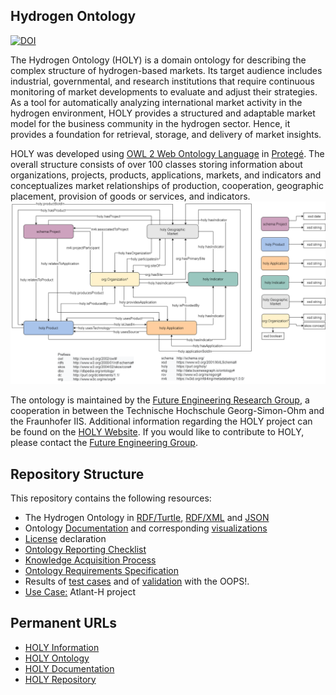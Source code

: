 ## Hydrogen Ontology
[![DOI](https://zenodo.org/badge/DOI/10.5281/zenodo.7447958.svg)](https://doi.org/10.5281/zenodo.7447958) 

The Hydrogen Ontology (HOLY) is a domain ontology for describing the complex structure of hydrogen-based markets. Its target audience includes industrial, governmental, and research institutions that require continuous monitoring of market developments to evaluate and adjust their strategies. As a tool for automatically analyzing international market activity in the hydrogen environment, HOLY provides a structured and adaptable market model for the business community in the hydrogen sector. Hence, it provides a foundation for retrieval, storage, and delivery of market insights. 


HOLY was developed using [OWL 2 Web Ontology Language](http://www.w3.org/TR/owl2-overview/) in [Protegé](https://protege.stanford.edu/). The overall structure consists of over 100 classes storing information about organizations, projects, products, applications, markets, and indicators and conceptualizes market relationships of production, cooperation, geographic placement, provision of goods or services, and indicators.
![picture alt](./visualizations/MainClassOverview.png "HOLY Ontology")

The ontology is  maintained by the [Future Engineering Research Group](https://www.th-nuernberg.de/einrichtungen-gesamt/fraunhofer-forschungsgruppen/future-engineering/), a cooperation in between the Technische Hochschule Georg-Simon-Ohm and the Fraunhofer IIS. Additional information regarding the HOLY project can be found on the [HOLY Website](https://purl.org/holy). If you would like to contribute to HOLY, please contact the [Future Engineering Group](https://www.th-nuernberg.de/einrichtungen-gesamt/fraunhofer-forschungsgruppen/future-engineering/).

## Repository Structure
This repository contains the following resources:
* The Hydrogen Ontology in [RDF/Turtle](./holy.html), [RDF/XML](./holy.xml) and [JSON](./holy.jsonld)
* Ontology [Documentation](./documentation) and corresponding [visualizations](./visualizations)
* [License](./LICENSE.md) declaration
* [Ontology Reporting Checklist](./doc/MIRO_Checklist.md)
* [Knowledge Acquisition Process](./doc/Knowledge_Acquisition/)
* [Ontology Requirements Specification](./doc/ORSD/)
* Results of [test cases](./doc/Test_Cases/) and of [validation](./doc/OOPS_Validation/) with the OOPS!.
* [Use Case:](./doc/Practical_Use_Case/) Atlant-H project


## Permanent URLs
* [HOLY Information](https://purl.org/holy)
* [HOLY Ontology](https://purl.org/holy/ns)
* [HOLY Documentation](https://purl.org/holy/doc)
* [HOLY Repository](https://purl.org/holy/repository)
